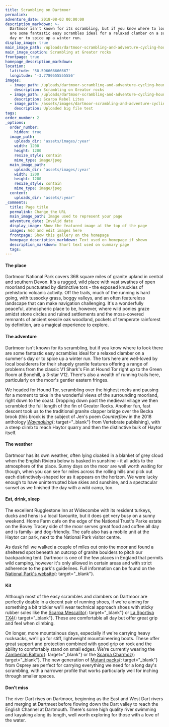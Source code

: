 ```yaml
---
title: Scrambling on Dartmoor
permalink:
adventure_date: 2018-08-03 00:00:00
description_markdown: >-
  Dartmoor isn't known for its scrambling, but if you know where to look there
  are some fantastic easy scrambles ideal for a relaxed clamber on a summer's
  day or to spice up a winter run.
display_image: true
main_image_path: /uploads/dartmoor-scrambling-and-adventure-cycling-hound-tor-101-2.JPG
main_image_caption: Scrambling at Greator rocks
frontpage: true
homepage_description_markdown:
location:
  latitude: '50.596666666667'
  longitude: '-3.7780555555556'
images:
  - image_path: /uploads/dartmoor-scrambling-and-adventure-cycling-hound-tor-101.JPG
    description: Scrambling on Greator rocks
  - image_path: /uploads/dartmoor-scrambling-and-adventure-cycling-hound-tor-127.JPG
    description: Scarpa Rebel Lites
  - image_path: /assets/images/dartmoor-scrambling-and-adventure-cycling-hound-tor-44.JPG
    description: Uploaded big file test
tags:
order_number: 2
_options:
  order_number:
    hidden: true
  image_path:
    uploads_dir: 'assets/images/:year'
    width: 1200
    height: 1200
    resize_style: contain
    mime_type: image/jpeg
  main_image_path:
    uploads_dir: 'assets/images/:year'
    width: 1200
    height: 1200
    resize_style: contain
    mime_type: image/jpeg
  content:
    uploads_dir: 'assets/:year'
_comments:
  title: Page title
  permalink: Change the URL
  main_image_path: Image used to represent your page
  adventure_date: Invalid date
  display_image: Show the featured image at the top of the page
  images: Add and edit images here
  frontpage: Show this gallery on the homepage
  homepage_description_markdown: Text used on homepage if shown
  description_markdown: Short text used on summary page
  tags:
---
```


#### The place

Dartmoor National Park covers 368 square miles of granite upland in central and southern Devon. It's a rugged, wild place with vast swathes of open moorland punctuated by distinctive tors - the exposed knuckles of prehistoric volcanic activity. Off the trails, much of the running is hard going, with tussocky grass, boggy valleys, and an often featureless landscape that can make navigation challenging. It's a wonderfully peaceful, atmospheric place to be, however, where wild ponies graze amidst stone circles and ruined settlements and the moss-covered remnants of ancient sessile oak woodland, pockets of temperate rainforest by definition, are a magical experience to explore.

#### The adventure

Dartmoor isn't known for its scrambling, but if you know where to look there are some fantastic easy scrambles ideal for a relaxed clamber on a summer's day or to spice up a winter run. The tors here are well-loved by local boulderers for their shapely granite features offering a range of problems from the classic V1 Shark's Fin at Hound Tor right up to the Green Room at Bonehill, a 3-star V12. There's also a wealth of running trails here, particularly on the moor's gentler eastern fringes.

We headed for Hound Tor, scrambling over the highest rocks and pausing for a moment to take in the wonderful views of the surrounding moorland, right down to the coast. Dropping down past the medieval village we then scrambled the full length of the fin of Greator Rocks. Another fun, fast descent took us to the traditional granite clapper bridge over the Becka brook (this brook is the subject of Jen's poem&nbsp;*Counterflow* in the 2018 anthology&nbsp;[*Waymaking*](https://www.v-publishing.co.uk/books/categories/wildlife-photography-and-outdoors/waymaking.html){: target="_blank"}&nbsp;from Vertebrate publishing), with a steep climb to reach Haytor quarry and then the distinctive bulk of Haytor itself.

#### The weather

Dartmoor has its own weather, often lying cloaked in a blanket of grey cloud when the English Riviera below is basked in sunshine - it all adds to the atmosphere of the place. Sunny days on the moor are well worth waiting for though, when you can see for miles across the rolling hills and pick out each distinctively-shaped tor as it appears on the horizon. We were lucky enough to have uninterrupted blue skies and sunshine, and a spectacular sunset as we finished the day with a wild camp, too.

#### Eat, drink, sleep

The excellent Rugglestone Inn at Widecombe with its resident turkeys, ducks and hens is a local favourite, but it does get very busy on a sunny weekend. Home Farm cafe on the edge of the National Trust's Parke estate on the Bovey Tracey side of the moor serves great food and coffee all day and is family- and dog-friendly. The cafe also has a mobile unit at the Haytor car park, next to the National Park visitor centre.

As dusk fell we walked a couple of miles out onto the moor and found a sheltered spot beneath an outcrop of granite boulders to pitch our backpacking tent. Dartmoor is one of the few places in England that permits wild camping, however it's only allowed in certain areas and with strict adherence to the park's guidelines. Full information can be found on the [National Park's website](http://www.dartmoor.gov.uk/enjoy-dartmoor/outdoor-activities/camping){: target="_blank"}.

#### Kit

Although most of the easy scrambles and clambers on Dartmoor are perfectly doable in a decent pair of running shoes, if we're aiming for something a bit trickier we'll wear technical approach shoes with sticky rubber soles like the [Scarpa Mescalito](https://www.scarpa.co.uk/approach/mescalito/){: target="_blank"} or [La Sportiva TX4](https://www.lasportiva.com/en/tx4-woman){: target="_blank"}. These are comfortable all day but offer great grip and feel when climbing.

On longer, more mountainous days, especially if we're carrying heavy rucksacks, we'll go for stiff, lightweight mountaineering boots. These offer great support and protection combined with good grip on rock and the ability to comfortably stand on small edges. We're currently wearing the [Zamberlan Baltoro](https://en.zamberlan.com/product/4751366/1000-baltoro-gtx-r-trekking-boots-royal-blue-black){: target="_blank"}&nbsp;or the [Scarpa Charmoz](https://www.scarpa.co.uk/mountain/charmoz-od-wmn/){: target="_blank"}. The new generation of [Mutant packs](https://www.ospreyeurope.com/shop/gb_en/climbing){: target="_blank"} from Osprey are perfect for carrying everything we need for a long day's scrambling, with a narrower profile that works particularly well for inching through smaller spaces.&nbsp;&nbsp;

#### Don't miss

The river Dart rises on Dartmoor, beginning as the East and West Dart rivers and merging at Dartmeet before flowing down the Dart valley to reach the English Channel at Dartmouth. There's some high quality river swimming and kayaking along its length, well worth exploring for those with a love of the water.